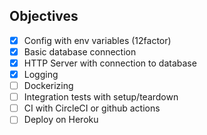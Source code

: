 ## Objectives

* [x] Config with env variables (12factor)
* [x] Basic database connection
* [x] HTTP Server with connection to database
* [x] Logging
* [ ] Dockerizing
* [ ] Integration tests with setup/teardown
* [ ] CI with CircleCI or github actions
* [ ] Deploy on Heroku
